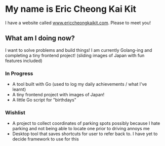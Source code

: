 # My name is Eric Cheong Kai Kit #

I have a website called www.ericcheongkaikit.com. Please to meet you!

## What am I doing now? ##

I want to solve problems and build things! I am currently Golang-ing and completing a tiny frontend project! (sliding images of Japan with fun features included)
<br>

### In Progress ###
* A tool built with Go (used to log my daily achievements / what I've learnt)
* A tiny frontend project with images of Japan!
* A little Go script for "birthdays"

### Wishlist ###
* A project to collect coordinates of parking spots possibly because I hate parking and not being able to locate one prior to driving annoys me 
* Desktop tool that saves shortcuts for user to refer back to. I have yet to decide framework to use for this 
